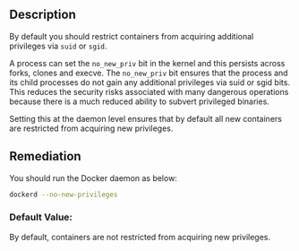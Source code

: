 ## Description

By default you should restrict containers from acquiring additional privileges via `suid` or
`sgid`.

A process can set the `no_new_priv` bit in the kernel and this persists across forks,
clones and execve. The `no_new_priv` bit ensures that the process and its child
processes do not gain any additional privileges via suid or sgid bits. This reduces the
security risks associated with many dangerous operations because there is a much
reduced ability to subvert privileged binaries.

Setting this at the daemon level ensures that by default all new containers are restricted
from acquiring new privileges.

## Remediation

You should run the Docker daemon as below:

```bash
dockerd --no-new-privileges
```

### Default Value:

By default, containers are not restricted from acquiring new privileges.